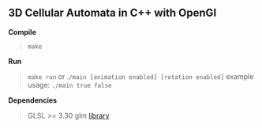 ## 3D Cellular Automata in C++ with OpenGl

 **Compile**
> `make`

**Run**

> `make run` 
> or
> .`/main [animation enabled] [rotation enabled]`
> example usage:
>  `./main true false`

**Dependencies**
> GLSL >= 3.30
> glm [library](http://glm.g-truc.net/0.9.6/index.html)



